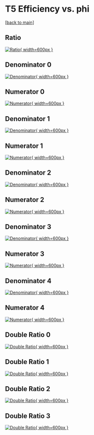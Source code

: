 # T5 Efficiency vs. phi

[[back to main](./)]



## Ratio

[![Ratio](../mtv/var/T5_base_0_-1_eff_phi.png){ width=600px }](../mtv/var/T5_base_0_-1_eff_phi.pdf)

## Denominator 0

[![Denominator](../mtv/den/T5_base_0_-1_eff_phi_den0.png){ width=600px }](../mtv/den/T5_base_0_-1_eff_phi_den0.pdf)

## Numerator 0

[![Numerator](../mtv/num/T5_base_0_-1_eff_phi_num0.png){ width=600px }](../mtv/num/T5_base_0_-1_eff_phi_num0.pdf)

## Denominator 1

[![Denominator](../mtv/den/T5_base_0_-1_eff_phi_den1.png){ width=600px }](../mtv/den/T5_base_0_-1_eff_phi_den1.pdf)

## Numerator 1

[![Numerator](../mtv/num/T5_base_0_-1_eff_phi_num1.png){ width=600px }](../mtv/num/T5_base_0_-1_eff_phi_num1.pdf)

## Denominator 2

[![Denominator](../mtv/den/T5_base_0_-1_eff_phi_den2.png){ width=600px }](../mtv/den/T5_base_0_-1_eff_phi_den2.pdf)

## Numerator 2

[![Numerator](../mtv/num/T5_base_0_-1_eff_phi_num2.png){ width=600px }](../mtv/num/T5_base_0_-1_eff_phi_num2.pdf)

## Denominator 3

[![Denominator](../mtv/den/T5_base_0_-1_eff_phi_den3.png){ width=600px }](../mtv/den/T5_base_0_-1_eff_phi_den3.pdf)

## Numerator 3

[![Numerator](../mtv/num/T5_base_0_-1_eff_phi_num3.png){ width=600px }](../mtv/num/T5_base_0_-1_eff_phi_num3.pdf)

## Denominator 4

[![Denominator](../mtv/den/T5_base_0_-1_eff_phi_den4.png){ width=600px }](../mtv/den/T5_base_0_-1_eff_phi_den4.pdf)

## Numerator 4

[![Numerator](../mtv/num/T5_base_0_-1_eff_phi_num4.png){ width=600px }](../mtv/num/T5_base_0_-1_eff_phi_num4.pdf)

## Double Ratio 0

[![Double Ratio](../mtv/ratio/T5_base_0_-1_eff_phi_ratio0.png){ width=600px }](../mtv/ratio/T5_base_0_-1_eff_phi_ratio0.pdf)

## Double Ratio 1

[![Double Ratio](../mtv/ratio/T5_base_0_-1_eff_phi_ratio1.png){ width=600px }](../mtv/ratio/T5_base_0_-1_eff_phi_ratio1.pdf)

## Double Ratio 2

[![Double Ratio](../mtv/ratio/T5_base_0_-1_eff_phi_ratio2.png){ width=600px }](../mtv/ratio/T5_base_0_-1_eff_phi_ratio2.pdf)

## Double Ratio 3

[![Double Ratio](../mtv/ratio/T5_base_0_-1_eff_phi_ratio3.png){ width=600px }](../mtv/ratio/T5_base_0_-1_eff_phi_ratio3.pdf)


